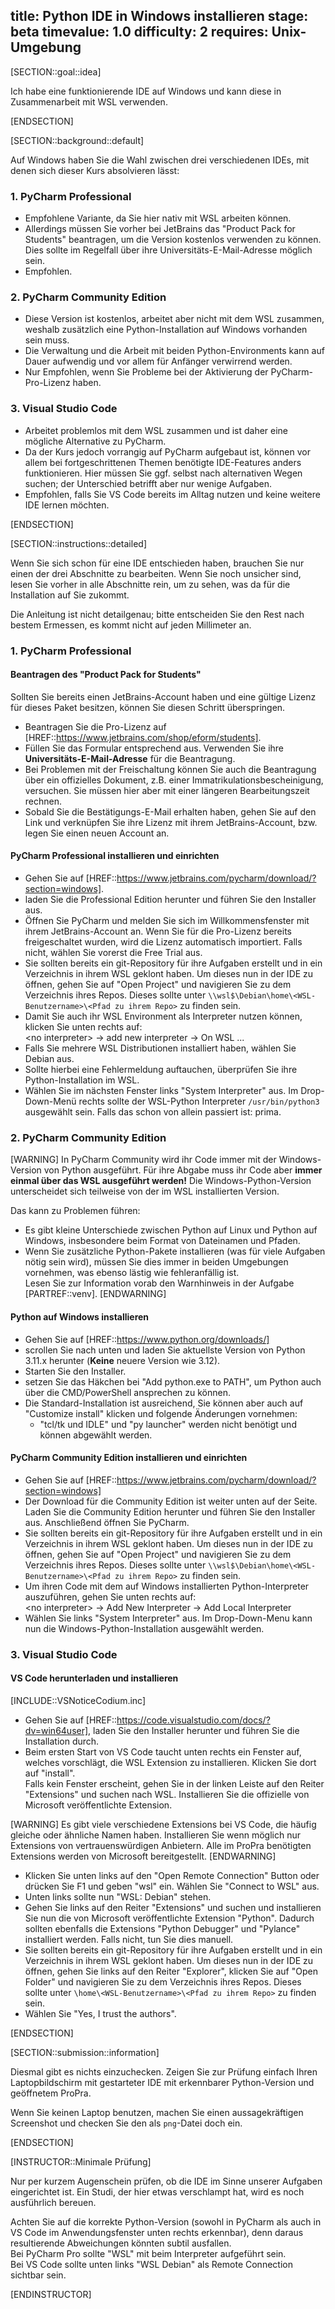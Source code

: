title: Python IDE in Windows installieren
stage: beta
timevalue: 1.0
difficulty: 2
requires: Unix-Umgebung
---

[SECTION::goal::idea]

Ich habe eine funktionierende IDE auf Windows und kann diese in Zusammenarbeit mit WSL verwenden.

[ENDSECTION]

[SECTION::background::default]

Auf Windows haben Sie die Wahl zwischen drei verschiedenen IDEs, mit denen sich dieser Kurs absolvieren lässt:

### 1. PyCharm Professional  
- Empfohlene Variante, da Sie hier nativ mit WSL arbeiten können. 
- Allerdings müssen Sie vorher bei JetBrains das "Product Pack for Students" beantragen, um die Version kostenlos
  verwenden zu können. Dies sollte im Regelfall über ihre Universitäts-E-Mail-Adresse möglich sein.
- Empfohlen.

### 2. PyCharm Community Edition  
- Diese Version ist kostenlos, arbeitet aber nicht mit dem WSL zusammen, weshalb zusätzlich eine Python-Installation auf
  Windows vorhanden sein muss.
- Die Verwaltung und die Arbeit mit beiden Python-Environments kann auf Dauer aufwendig und vor allem für Anfänger
  verwirrend werden.
- Nur Empfohlen, wenn Sie Probleme bei der Aktivierung der PyCharm-Pro-Lizenz haben.

### 3. Visual Studio Code  
- Arbeitet problemlos mit dem WSL zusammen und ist daher eine mögliche Alternative zu PyCharm. 
- Da der Kurs jedoch vorrangig auf PyCharm aufgebaut ist, können vor allem bei fortgeschrittenen Themen benötigte
  IDE-Features anders funktionieren. Hier müssen Sie ggf. selbst nach alternativen Wegen suchen;
  der Unterschied betrifft aber nur wenige Aufgaben.
- Empfohlen, falls Sie VS Code bereits im Alltag nutzen und keine weitere IDE lernen möchten.

[ENDSECTION]

[SECTION::instructions::detailed]

Wenn Sie sich schon für eine IDE entschieden haben, brauchen Sie nur einen der drei Abschnitte zu bearbeiten.
Wenn Sie noch unsicher sind, lesen Sie vorher in alle Abschnitte rein, um zu sehen, was da für die Installation auf Sie
zukommt. 

Die Anleitung ist nicht detailgenau; bitte entscheiden Sie den Rest nach bestem Ermessen,
es kommt nicht auf jeden Millimeter an.


### 1. PyCharm Professional

#### Beantragen des "Product Pack for Students"

Sollten Sie bereits einen JetBrains-Account haben und eine gültige Lizenz für dieses Paket besitzen, können Sie
diesen Schritt überspringen.

- Beantragen Sie die Pro-Lizenz auf [HREF::https://www.jetbrains.com/shop/eform/students].
- Füllen Sie das Formular entsprechend aus. Verwenden Sie ihre **Universitäts-E-Mail-Adresse** für die Beantragung.
- Bei Problemen mit der Freischaltung können Sie auch die Beantragung über ein offizielles Dokument, z.B. einer
  Immatrikulationsbescheinigung, versuchen. Sie müssen hier aber mit einer längeren Bearbeitungszeit rechnen.
- Sobald Sie die Bestätigungs-E-Mail erhalten haben, gehen Sie auf den Link und verknüpfen Sie ihre Lizenz mit ihrem
  JetBrains-Account, bzw. legen Sie einen neuen Account an.

#### PyCharm Professional installieren und einrichten

- Gehen Sie auf [HREF::https://www.jetbrains.com/pycharm/download/?section=windows].
- laden Sie die Professional Edition herunter und führen Sie den Installer aus.
- Öffnen Sie PyCharm und melden Sie sich im Willkommensfenster mit ihrem JetBrains-Account an. Wenn Sie für die
  Pro-Lizenz bereits freigeschaltet wurden, wird die Lizenz automatisch importiert. Falls nicht, wählen Sie vorerst die
  Free Trial aus.
- Sie sollten bereits ein git-Repository für ihre Aufgaben erstellt und in ein Verzeichnis in ihrem WSL geklont haben.
  Um dieses nun in der IDE zu öffnen, gehen Sie auf "Open Project" und navigieren Sie zu dem Verzeichnis ihres
  Repos. Dieses sollte unter `\\wsl$\Debian\home\<WSL-Benutzername>\<Pfad zu ihrem Repo>` zu finden sein.
- Damit Sie auch ihr WSL Environment als Interpreter nutzen können, klicken Sie unten rechts auf:  
  <no interpreter\> → add new interpreter → On WSL ...
- Falls Sie mehrere WSL Distributionen installiert haben, wählen Sie Debian aus.
- Sollte hierbei eine Fehlermeldung auftauchen, überprüfen Sie ihre Python-Installation im WSL.
- Wählen Sie im nächsten Fenster links "System Interpreter" aus. Im Drop-Down-Menü rechts sollte der WSL-Python
  Interpreter `/usr/bin/python3` ausgewählt sein. Falls das schon von allein passiert ist: prima.


### 2. PyCharm Community Edition

[WARNING]
In PyCharm Community wird ihr Code immer mit der Windows-Version von Python ausgeführt. Für ihre Abgabe muss ihr Code
aber **immer einmal über das WSL ausgeführt werden!** Die Windows-Python-Version unterscheidet sich teilweise von der
im WSL installierten Version. 

Das kann zu Problemen führen:

- Es gibt kleine Unterschiede zwischen Python auf Linux und Python auf Windows,
  insbesondere beim Format von Dateinamen und Pfaden.
- Wenn Sie zusätzliche Python-Pakete installieren (was für viele Aufgaben nötig sein wird), müssen Sie dies immer in
  beiden Umgebungen vornehmen, was ebenso lästig wie fehleranfällig ist.  
  Lesen Sie zur Information vorab den Warnhinweis in der Aufgabe [PARTREF::venv].
[ENDWARNING]

#### Python auf Windows installieren

- Gehen Sie auf [HREF::https://www.python.org/downloads/]
- scrollen Sie nach unten und laden Sie aktuellste Version von Python 3.11.x herunter
  (**Keine** neuere Version wie 3.12).
- Starten Sie den Installer.
- setzen Sie das Häkchen bei "Add python.exe to PATH", um Python auch über die CMD/PowerShell ansprechen zu können.
- Die Standard-Installation ist ausreichend, Sie können aber auch auf "Customize install" klicken und folgende
  Änderungen vornehmen:
    * "tcl/tk und IDLE" und "py launcher" werden nicht benötigt und können abgewählt werden.

#### PyCharm Community Edition installieren und einrichten

- Gehen Sie auf [HREF::https://www.jetbrains.com/pycharm/download/?section=windows]
- Der Download für die Community Edition ist weiter unten auf der Seite. Laden Sie die Community Edition herunter und
  führen Sie den Installer aus. Anschließend öffnen Sie PyCharm.
- Sie sollten bereits ein git-Repository für ihre Aufgaben erstellt und in ein Verzeichnis in ihrem WSL geklont haben.
  Um dieses nun in der IDE zu öffnen, gehen Sie auf "Open Project" und navigieren Sie zu dem Verzeichnis ihres
  Repos. Dieses sollte unter `\\wsl$\Debian\home\<WSL-Benutzername>\<Pfad zu ihrem Repo>` zu finden sein.
- Um ihren Code mit dem auf Windows installierten Python-Interpreter auszuführen, gehen Sie unten rechts auf:  
  <no interpreter\> → Add New Interpreter → Add Local Interpreter
- Wählen Sie links "System Interpreter" aus. Im Drop-Down-Menu kann nun die Windows-Python-Installation ausgewählt
  werden.


### 3. Visual Studio Code

#### VS Code herunterladen und installieren

[INCLUDE::VSNoticeCodium.inc]

- Gehen Sie auf [HREF::https://code.visualstudio.com/docs/?dv=win64user], laden Sie den 
  Installer herunter und führen Sie die Installation durch.
- Beim ersten Start von VS Code taucht unten rechts ein Fenster auf, welches vorschlägt, die WSL Extension zu
  installieren. Klicken Sie dort auf "install".  
  Falls kein Fenster erscheint, gehen Sie in der linken Leiste auf den Reiter "Extensions" und suchen nach WSL.
  Installieren Sie die offizielle von Microsoft veröffentlichte Extension.

[WARNING]
Es gibt viele verschiedene Extensions bei VS Code, die häufig gleiche oder ähnliche Namen haben. Installieren Sie wenn
möglich nur Extensions von vertrauenswürdigen Anbietern. 
Alle im ProPra benötigten Extensions werden von Microsoft bereitgestellt.
[ENDWARNING]

- Klicken Sie unten links auf den "Open Remote Connection" Button oder drücken Sie F1 und geben "wsl" ein. Wählen Sie
  "Connect to WSL" aus.
- Unten links sollte nun "WSL: Debian" stehen.
- Gehen Sie links auf den Reiter "Extensions" und suchen und installieren Sie nun die von Microsoft veröffentlichte
  Extension "Python". Dadurch sollten ebenfalls die Extensions "Python Debugger" und "Pylance" installiert werden.
  Falls nicht, tun Sie dies manuell.
- Sie sollten bereits ein git-Repository für ihre Aufgaben erstellt und in ein Verzeichnis in ihrem WSL geklont haben.
  Um dieses nun in der IDE zu öffnen, gehen Sie links auf den Reiter "Explorer", klicken Sie auf "Open Folder" und
  navigieren Sie zu dem Verzeichnis ihres Repos. Dieses sollte unter `\home\<WSL-Benutzername>\<Pfad zu ihrem Repo>` zu
  finden sein.
- Wählen Sie "Yes, I trust the authors".

[ENDSECTION]

[SECTION::submission::information]

Diesmal gibt es nichts einzuchecken.
Zeigen Sie zur Prüfung einfach Ihren Laptopbildschirm mit gestarteter IDE
mit erkennbarer Python-Version und geöffnetem ProPra.

Wenn Sie keinen Laptop benutzen, machen Sie einen aussagekräftigen Screenshot und checken Sie 
den als `png`-Datei doch ein.

[ENDSECTION]

[INSTRUCTOR::Minimale Prüfung]

Nur per kurzem Augenschein prüfen, ob die IDE im Sinne unserer Aufgaben eingerichtet ist.
Ein Studi, der hier etwas verschlampt hat, wird es noch ausführlich bereuen.

Achten Sie auf die korrekte Python-Version (sowohl in PyCharm als auch in VS Code im 
Anwendungsfenster unten rechts erkennbar), denn daraus resultierende Abweichungen könnten subtil 
ausfallen.  
Bei PyCharm Pro sollte "WSL" mit beim Interpreter aufgeführt sein.  
Bei VS Code sollte unten links "WSL Debian" als Remote Connection sichtbar sein.

[ENDINSTRUCTOR]
